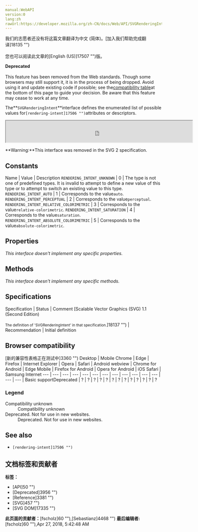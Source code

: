 ```yaml
---
manual:WebAPI
version:0
lang:zh
rawUrl:https://developer.mozilla.org/zh-CN/docs/Web/API/SVGRenderingIntent
---
```




<bdi>我们的志愿者还没有将这篇文章翻译为<bdi>中文 (简体)</bdi>。[加入我们帮助完成翻译]18135 "")<br></br>您也可以阅读此文章的[English (US)]17507 "")版。</bdi>






**Deprecated**<br></br>This feature has been removed from the Web standards. Though some browsers may still support it, it is in the process of being dropped. Avoid using it and update existing code if possible; see the[compatibility table](%3168#Browser_compatibility "")at the bottom of this page to guide your decision. Be aware that this feature may cease to work at any time.





The**`SVGRenderingIntent`**interface defines the enumerated list of possible values for`[rendering-intent]17506 "")`attributes or descriptors.

<iframe src='https://mdn.mozillademos.org/en-US/docs/Web/API/SVGRenderingIntent$samples/inheritance_diagram?revision=1377402' width='600' height='70'></iframe>

**Warning:**This interface was removed in the SVG 2 specification.



## Constants<a name="Constants"></a>
Name | Value | Description 
`RENDERING_INTENT_UNKNOWN` | 0 | The type is not one of predefined types. It is invalid to attempt to define a new value of this type or to attempt to switch an existing value to this type. 
`RENDERING_INTENT_AUTO` | 1 | Corresponds to the value`auto`. 
`RENDERING_INTENT_PERCEPTUAL` | 2 | Corresponds to the value`perceptual`. 
`RENDERING_INTENT_RELATIVE_COLORIMETRIC` | 3 | Corresponds to the value`relative-colorimetric`. 
`RENDERING_INTENT_SATURATION` | 4 | Corresponds to the value`saturation`. 
`RENDERING_INTENT_ABSOLUTE_COLORIMETRIC` | 5 | Corresponds to the value`absolute-colorimetric`. 


## Properties<a name="Properties"></a>


<em>This interface doesn&#39;t implement any specific properties.</em>


## Methods<a name="Methods"></a>


<em>This interface doesn&#39;t implement any specific methods.</em>


## Specifications<a name="Specifications"></a>
Specification | Status | Comment 
[Scalable Vector Graphics (SVG) 1.1 (Second Edition)<br></br><small>The definition of &#39;SVGRenderingIntent&#39; in that specification.</small>]18137 "") | Recommendation | Initial definition 


## Browser compatibility<a name="Browser_compatibility"></a>
[新的兼容性表格正在测试中<i></i>]3360 "")
<abbr>Desktop<i></i></abbr> | <abbr>Mobile<i></i></abbr> 
<abbr>Chrome<i></i></abbr> | <abbr>Edge<i></i></abbr> | <abbr>Firefox<i></i></abbr> | <abbr>Internet Explorer<i></i></abbr> | <abbr>Opera<i></i></abbr> | <abbr>Safari<i></i></abbr> | <abbr>Android webview<i></i></abbr> | <abbr>Chrome for Android<i></i></abbr> | <abbr>Edge Mobile<i></i></abbr> | <abbr>Firefox for Android<i></i></abbr> | <abbr>Opera for Android<i></i></abbr> | <abbr>iOS Safari<i></i></abbr> | <abbr>Samsung Internet<i></i></abbr> 
 ---  |  ---  |  ---  |  ---  |  ---  |  ---  |  ---  |  ---  |  ---  |  ---  |  ---  |  ---  |  ---  |  ---  | 
Basic support<abbr>Deprecated<i></i></abbr> | <abbr>?</abbr> | <abbr>?</abbr> | <abbr>?</abbr> | <abbr>?</abbr> | <abbr>?</abbr> | <abbr>?</abbr> | <abbr>?</abbr> | <abbr>?</abbr> | <abbr>?</abbr> | <abbr>?</abbr> | <abbr>?</abbr> | <abbr>?</abbr> | <abbr>?</abbr> 


### Legend<a name="Legend"></a>
<dl><dt id=''><abbr>Compatibility unknown</abbr></dt><dd>Compatibility unknown</dd><dt id=''><abbr>Deprecated. Not for use in new websites.<i></i></abbr></dt><dd>Deprecated. Not for use in new websites.</dd></dl>

## See also<a name="See_also"></a>

* `[rendering-intent]17506 "")`



## 文档标签和贡献者
**标签：**
* [API]50 "")
* [Deprecated]3956 "")
* [Reference]3381 "")
* [SVG]457 "")
* [SVG DOM]17335 "")

**此页面的贡献者：**[fscholz]60 ""),[Sebastianz]4468 "")
**最后编辑者:**[fscholz]60 ""),<time>Apr 27, 2018, 5:42:48 AM</time>


